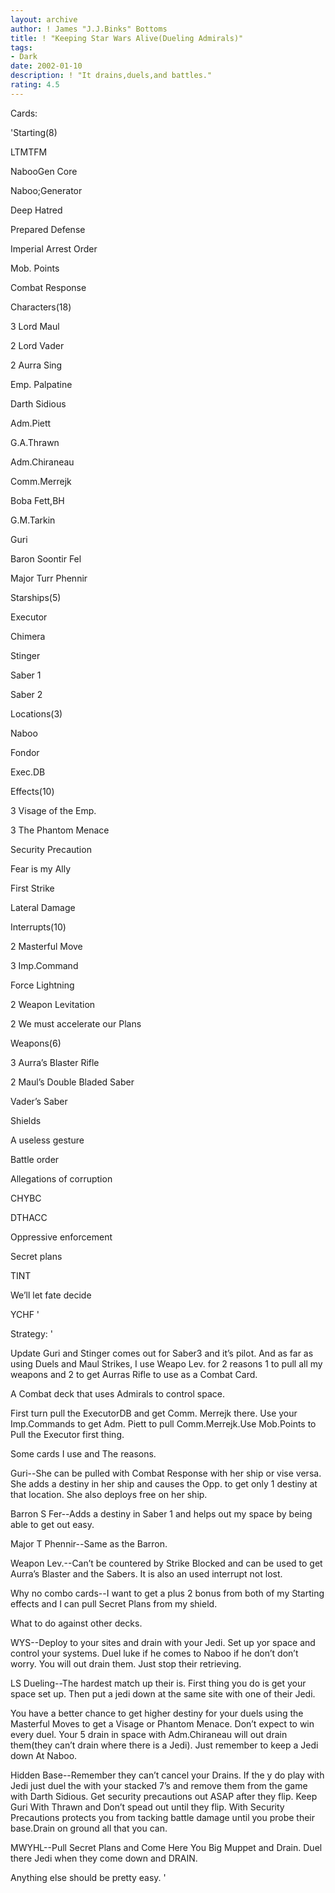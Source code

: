 ```yaml
---
layout: archive
author: ! James "J.J.Binks" Bottoms
title: ! "Keeping Star Wars Alive(Dueling Admirals)"
tags:
- Dark
date: 2002-01-10
description: ! "It drains,duels,and battles."
rating: 4.5
---
```

Cards: 

'Starting(8)

LTMTFM

NabooGen Core

Naboo;Generator

Deep Hatred

Prepared Defense

Imperial Arrest Order

Mob. Points

Combat Response


Characters(18)

3 Lord Maul

2 Lord Vader

2 Aurra Sing

Emp. Palpatine

Darth Sidious

Adm.Piett

G.A.Thrawn

Adm.Chiraneau

Comm.Merrejk

Boba Fett,BH

G.M.Tarkin

Guri

Baron Soontir Fel

Major Turr Phennir


Starships(5)

Executor

Chimera

Stinger

Saber 1

Saber 2


Locations(3)

Naboo

Fondor

Exec.DB


Effects(10)

3 Visage of the Emp.

3 The Phantom Menace

Security Precaution

Fear is my Ally

First Strike

Lateral Damage


Interrupts(10)

2 Masterful Move

3 Imp.Command

Force Lightning

2 Weapon Levitation

2 We must accelerate our Plans


Weapons(6)

3 Aurra’s Blaster Rifle

2 Maul’s Double Bladed Saber

Vader’s Saber


Shields

A useless gesture

Battle order

Allegations of corruption

CHYBC

DTHACC

Oppressive enforcement

Secret plans

TINT

We’ll let fate decide

YCHF '

Strategy: '

Update Guri and Stinger comes out for Saber3 and it’s pilot. And as far as using Duels and Maul Strikes, I use Weapo Lev. for 2 reasons 1 to pull all my weapons and 2 to get Aurras Rifle to use as a Combat Card.






A Combat deck that uses Admirals to control space.

First turn pull the ExecutorDB and get Comm. Merrejk there. Use your Imp.Commands to get Adm. Piett to pull Comm.Merrejk.Use Mob.Points to Pull the Executor first thing.


Some cards I use and The reasons.

Guri--She can be pulled with Combat Response with her ship or vise versa. She adds a destiny in her ship and causes the Opp. to get only 1 destiny at that location. She also deploys free on her ship.


Barron S Fer--Adds a destiny in Saber 1 and helps out my space by being able to get out easy.


Major T Phennir--Same as the Barron.


Weapon Lev.--Can’t be countered by Strike Blocked and can be used to get Aurra’s Blaster and the Sabers. It is also an used interrupt not lost.


Why no combo cards--I want to get a plus 2 bonus from both of my Starting effects and I can pull Secret Plans from my shield.


What to do against other decks.


WYS--Deploy to your sites and drain with your Jedi. Set up yor space and control your systems. Duel luke if he comes to Naboo if he don’t don’t worry. You will out drain them. Just stop their retrieving. 


LS Dueling--The hardest match up their is. First thing you do is get your space set up. Then put a jedi down at the same site with one of their Jedi.

You have a better chance to get higher destiny for your duels using the Masterful Moves to get a Visage or Phantom Menace. Don’t expect to win every duel. Your 5 drain in space with Adm.Chiraneau will out drain them(they can’t drain where there is a Jedi). Just remember to keep a Jedi down At Naboo.


Hidden Base--Remember they can’t cancel your Drains. If the y do play with Jedi just duel the with your stacked 7’s and remove them from the game with Darth Sidious. Get security precautions out ASAP after they flip. Keep Guri With Thrawn and Don’t spead out until they flip. With Security Precautions protects you from tacking battle damage until you probe their base.Drain on ground all that you can.


MWYHL--Pull Secret Plans and Come Here You Big Muppet and Drain. Duel there Jedi when they come down and DRAIN. 


Anything else should be pretty easy.  '